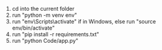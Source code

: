 1. cd into the current folder
2. run "python -m venv env"
3. run "env\Scripts\activate" if in Windows, else run "source env/bin/activate"
4. run "pip install -r requirements.txt"
5. run "python Code/app.py"
